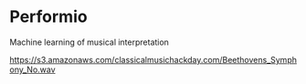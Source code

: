 # Performio
Machine learning of musical interpretation


https://s3.amazonaws.com/classicalmusichackday.com/Beethovens_Symphony_No.wav
